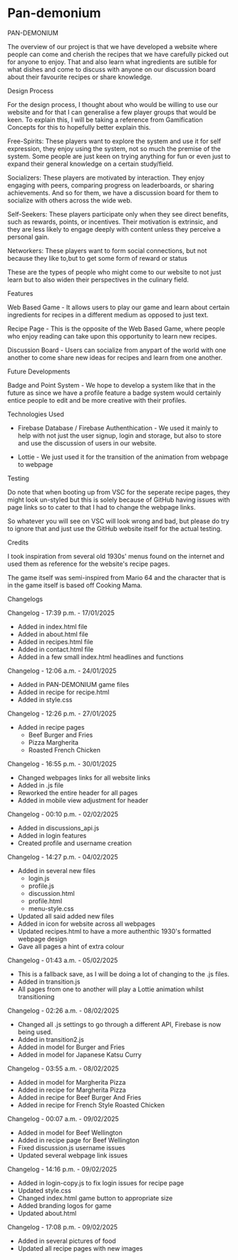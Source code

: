 # Pan-demonium

PAN-DEMONIUM

The overview of our project is that we have developed a website where people can come and cherish the recipes that we have carefully picked out for
anyone to enjoy. That and also learn what ingredients are sutible for what dishes and come to discuss with anyone on our discussion board about
their favourite recipes or share knowledge.

Design Process

For the design process, I thought about who would be willing to use our website and for that I can generalise a few player groups that
would be keen. To explain this, I will be taking a reference from Gamification Concepts for this to hopefully better explain this.


Free-Spirits: These players want to explore the system and use it for self expression, they enjoy using the system,
not so much the premise of the system. Some people are just keen on trying anything for fun or even just to expand their
general knowledge on a certain study/field.

Socializers: These players are motivated by interaction. They enjoy engaging with peers, comparing progress on leaderboards,
or sharing achievements. And so for them, we have a discussion board for them to socialize with others across the wide web.

Self-Seekers: These players participate only when they see direct benefits, such as rewards, points, or incentives.
Their motivation is extrinsic, and they are less likely to engage deeply with content unless they perceive a personal gain.

Networkers: These players want to form social connections, but not because they like to,but to get some form of reward or status

These are the types of people who might come to our website to not just learn but to also widen their perspectives in the culinary field.


Features

Web Based Game - It allows users to play our game and learn about certain ingredients for recipes in a different medium as opposed to just text.

Recipe Page - This is the opposite of the Web Based Game, where people who enjoy reading can take upon this opportunity to learn new recipes.

Discussion Board - Users can socialize from anypart of the world with one another to come share new ideas for recipes and learn from one another.

Future Developments 

Badge and Point System - We hope to develop a system like that in the future as since we have a profile feature a badge system would certainly entice people
to edit and be more creative with their profiles.

Technologies Used

- Firebase Database / Firebase Authenthication - We used it mainly to help with not just the user signup, login and storage, but also to store
and use the discussion of users in our website.

- Lottie - We just used it for the transition of the animation from webpage to webpage


Testing

Do note that when booting up from VSC for the seperate recipe pages, they might look un-styled but
this is solely because of GitHub having issues with page links so to cater to that I had to change the webpage links.

So whatever you will see on VSC will look wrong and bad, but please do try to ignore that and just use the GitHub website itself for the actual
testing.

Credits

I took inspiration from several old 1930s' menus found on the internet and used them as reference for the website's recipe pages.

The game itself was semi-inspired from Mario 64 and the character that is in the game itself is based off Cooking Mama.


Changelogs

Changelog - 17:39 p.m. - 17/01/2025
- Added in index.html file
- Added in about.html file
- Added in recipes.html file
- Added in contact.html file
- Added in a few small index.html headlines and functions

Changelog - 12:06 a.m. - 24/01/2025
- Added in PAN-DEMONIUM game files
- Added in recipe for recipe.html
- Added in style.css

Changelog - 12:26 p.m. - 27/01/2025
- Added in recipe pages
    - Beef Burger and Fries
    - Pizza Margherita
    - Roasted French Chicken

Changelog - 16:55 p.m. - 30/01/2025
- Changed webpages links for all website links
- Added in .js file
- Reworked the entire header for all pages
- Added in mobile view adjustment for header

Changelog - 00:10 p.m. - 02/02/2025
- Added in discussions_api.js
- Added in login features
- Created profile and username creation

Changelog - 14:27 p.m. - 04/02/2025
- Added in several new files
    - login.js
    - profile.js
    - discussion.html
    - profile.html
    - menu-style.css
- Updated all said added new files
- Added in icon for website across all webpages
- Updated recipes.html to have a more authenthic 1930's formatted webpage design
- Gave all pages a hint of extra colour

Changelog - 01:43 a.m. - 05/02/2025
- This is a fallback save, as I will be doing a lot of changing to the .js files.
- Added in transition.js
- All pages from one to another will play a Lottie animation whilst transitioning

Changelog - 02:26 a.m. - 08/02/2025
- Changed all .js settings to go through a different API, Firebase is now being used.
- Added in transition2.js
- Added in model for Burger and Fries
- Added in model for Japanese Katsu Curry

Changelog - 03:55 a.m. - 08/02/2025
- Added in model for Margherita Pizza
- Added in recipe for Margherita Pizza
- Added in recipe for Beef Burger And Fries
- Added in recipe for French Style Roasted Chicken

Changelog - 00:07 a.m. - 09/02/2025
- Added in model for Beef Wellington
- Added in recipe page for Beef Wellington
- Fixed discussion.js username issues
- Updated several webpage link issues

Changelog - 14:16 p.m. - 09/02/2025
- Added in login-copy.js to fix login issues for recipe page
- Updated style.css
- Changed index.html game button to appropriate size
- Added branding logos for game
- Updated about.html

Changelog - 17:08 p.m. - 09/02/2025
- Added in several pictures of food
- Updated all recipe pages with new images

